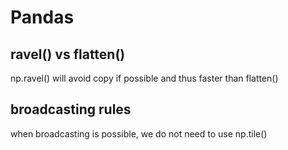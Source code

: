 # Pandas

## ravel() vs flatten()
np.ravel() will avoid copy if possible and thus faster than flatten() 

## broadcasting rules
when broadcasting is possible, we do not need to use np.tile()
